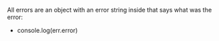 All errors are an object with an error string inside that says what was the error:
- console.log(err.error)